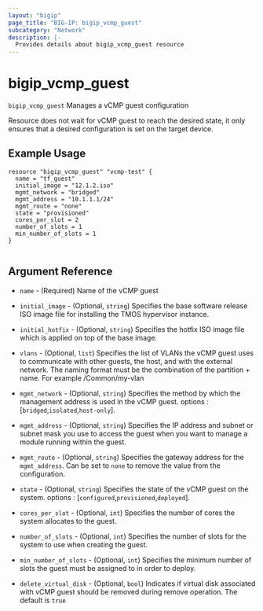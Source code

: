 ```yaml
---
layout: "bigip"
page_title: "BIG-IP: bigip_vcmp_guest"
subcategory: "Network"
description: |-
  Provides details about bigip_vcmp_guest resource
---
```


# bigip\_vcmp\_guest

`bigip_vcmp_guest` Manages a vCMP guest configuration

Resource does not wait for vCMP guest to reach the desired state, it only ensures that a desired configuration is set on the target device.


## Example Usage


```hcl
resource "bigip_vcmp_guest" "vcmp-test" {
  name = "tf_guest"
  initial_image = "12.1.2.iso"
  mgmt_network = "bridged"
  mgmt_address = "10.1.1.1/24"
  mgmt_route = "none"
  state = "provisioned"
  cores_per_slot = 2
  number_of_slots = 1
  min_number_of_slots = 1
}


```      

## Argument Reference

* `name` - (Required) Name of the vCMP guest

* `initial_image` - (Optional, `string`) Specifies the base software release ISO image file for installing the TMOS hypervisor instance.

* `initial_hotfix` - (Optional, `string`) Specifies the hotfix ISO image file which is applied on top of the base image.

* `vlans` - (Optional, `list`) Specifies the list of VLANs the vCMP guest uses to communicate with other guests, the host, and with the external network. The naming format must be the combination of the partition + name. For example /Common/my-vlan

* `mgmt_network` - (Optional, `string`) Specifies the method by which the management address is used in the vCMP guest. options : [`bridged`,`isolated`,`host-only`].

* `mgmt_address` - (Optional, `string`) Specifies the IP address and subnet or subnet mask you use to access the guest when you want to manage a module running within the guest.

* `mgmt_route` - (Optional, `string`) Specifies the gateway address for the `mgmt_address`. Can be set to `none` to remove the value from the configuration.

* `state` - (Optional, `string`) Specifies the state of the vCMP guest on the system. options : [`configured`,`provisioned`,`deployed`].

* `cores_per_slot` - (Optional, `int`) Specifies the number of cores the system allocates to the guest.

* `number_of_slots` - (Optional, `int`) Specifies the number of slots for the system to use when creating the guest.

* `min_number_of_slots` - (Optional, `int`) Specifies the minimum number of slots the guest must be assigned to in order to deploy.

* `delete_virtual_disk` - (Optional, `bool`) Indicates if virtual disk associated with vCMP guest should be removed during remove operation.  The default is `true`


